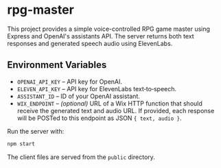 # rpg-master

This project provides a simple voice-controlled RPG game master using Express and OpenAI's assistants API. The server returns both text responses and generated speech audio using ElevenLabs.

## Environment Variables

- `OPENAI_API_KEY` – API key for OpenAI.
- `ELEVEN_API_KEY` – API key for ElevenLabs text‑to‑speech.
- `ASSISTANT_ID` – ID of your OpenAI assistant.
- `WIX_ENDPOINT` – *(optional)* URL of a Wix HTTP function that should receive the generated text and audio URL. If provided, each response will be POSTed to this endpoint as JSON `{ text, audio }`.

Run the server with:

```bash
npm start
```

The client files are served from the `public` directory.
